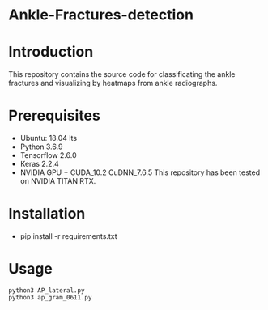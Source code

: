 # Ankle-Fractures-detection

# Introduction
This repository contains the source code for classificating the ankle fractures and visualizing by heatmaps from ankle radiographs.

# Prerequisites

* Ubuntu: 18.04 lts
* Python 3.6.9
* Tensorflow 2.6.0
* Keras 2.2.4
* NVIDIA GPU + CUDA_10.2 CuDNN_7.6.5
This repository has been tested on NVIDIA TITAN RTX.

# Installation

* pip install -r requirements.txt

# Usage

```
python3 AP_lateral.py
python3 ap_gram_0611.py
```
